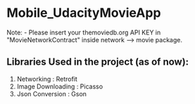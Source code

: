 # Mobile_UdacityMovieApp

Note: - Please insert your themoviedb.org API KEY in "MovieNetworkContract" inside network --> movie package.

## Libraries Used in the project (as of now):

1. Networking : Retrofit
3. Image Downloading : Picasso
3. Json Conversion : Gson
